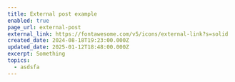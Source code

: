 ```yaml
---
title: External post example
enabled: true
page_url: external-post
external_link: https://fontawesome.com/v5/icons/external-link?s=solid
created_date: 2024-08-18T19:23:00.000Z
updated_date: 2025-01-12T18:48:00.000Z
excerpt: Something
topics:
  - asdsfa
---
```

